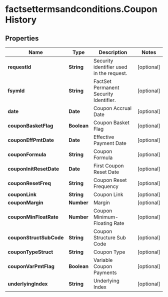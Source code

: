 # factsettermsandconditions.CouponHistory

## Properties

Name | Type | Description | Notes
------------ | ------------- | ------------- | -------------
**requestId** | **String** | Security identifier used in the request. | [optional] 
**fsymId** | **String** | FactSet Permanent Security Identifier. | [optional] 
**date** | **Date** | Coupon Accrual Date | [optional] 
**couponBasketFlag** | **Boolean** | Coupon Basket Flag | [optional] 
**couponEffPmtDate** | **Date** | Effective Payment Date | [optional] 
**couponFormula** | **String** | Coupon Formula | [optional] 
**couponInitResetDate** | **Date** | First Coupon Reset Date | [optional] 
**couponResetFreq** | **String** | Coupon Reset Frequency | [optional] 
**couponLink** | **String** | Coupon Link | [optional] 
**couponMargin** | **Number** | Margin | [optional] 
**couponMinFloatRate** | **Number** | Coupon Minimum-Floating Rate | [optional] 
**couponStructSubCode** | **String** | Coupon Structure Sub Code | [optional] 
**couponTypeStruct** | **String** | Coupon Type | [optional] 
**couponVarPmtFlag** | **Boolean** | Variable Coupon Payments | [optional] 
**underlyingIndex** | **String** | Underlying Index | [optional] 


